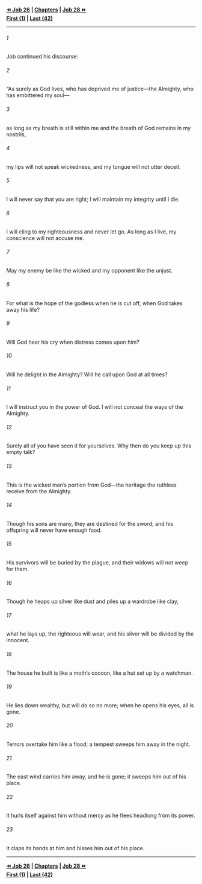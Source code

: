   
**[⏪ Job 26](./Job%2026.md) | [Chapters](./_index.md) | [Job 28 ⏩](./Job%2028.md)**  
**[First (1)](./Job%201.md) | [Last (42)](./Job%2042.md)**  
  
---  
  
###### 1  
Job continued his discourse:  
  
###### 2  
“As surely as God lives, who has deprived me of justice—the Almighty, who has embittered my soul—  
  
###### 3  
as long as my breath is still within me and the breath of God remains in my nostrils,  
  
###### 4  
my lips will not speak wickedness, and my tongue will not utter deceit.  
  
###### 5  
I will never say that you are right; I will maintain my integrity until I die.  
  
###### 6  
I will cling to my righteousness and never let go. As long as I live, my conscience will not accuse me.  
  
###### 7  
May my enemy be like the wicked and my opponent like the unjust.  
  
###### 8  
For what is the hope of the godless when he is cut off, when God takes away his life?  
  
###### 9  
Will God hear his cry when distress comes upon him?  
  
###### 10  
Will he delight in the Almighty? Will he call upon God at all times?  
  
###### 11  
I will instruct you in the power of God. I will not conceal the ways of the Almighty.  
  
###### 12  
Surely all of you have seen it for yourselves. Why then do you keep up this empty talk?  
  
###### 13  
This is the wicked man’s portion from God—the heritage the ruthless receive from the Almighty.  
  
###### 14  
Though his sons are many, they are destined for the sword; and his offspring will never have enough food.  
  
###### 15  
His survivors will be buried by the plague, and their widows will not weep for them.  
  
###### 16  
Though he heaps up silver like dust and piles up a wardrobe like clay,  
  
###### 17  
what he lays up, the righteous will wear, and his silver will be divided by the innocent.  
  
###### 18  
The house he built is like a moth’s cocoon, like a hut set up by a watchman.  
  
###### 19  
He lies down wealthy, but will do so no more; when he opens his eyes, all is gone.  
  
###### 20  
Terrors overtake him like a flood; a tempest sweeps him away in the night.  
  
###### 21  
The east wind carries him away, and he is gone; it sweeps him out of his place.  
  
###### 22  
It hurls itself against him without mercy as he flees headlong from its power.  
  
###### 23  
It claps its hands at him and hisses him out of his place.  
  
  
---  
  
**[⏪ Job 26](./Job%2026.md) | [Chapters](./_index.md) | [Job 28 ⏩](./Job%2028.md)**  
**[First (1)](./Job%201.md) | [Last (42)](./Job%2042.md)**  
  

